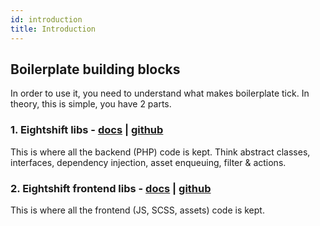 ```yaml
---
id: introduction
title: Introduction
---
```


## Boilerplate building blocks

In order to use it, you need to understand what makes boilerplate tick. In theory, this is simple, you have 2 parts.

### 1. Eightshift libs - [docs](libs.md) | [github](https://github.com/infinum/eightshift-libs)

This is where all the backend (PHP) code is kept. Think abstract classes, interfaces, dependency injection, asset enqueuing, filter & actions.

### 2. Eightshift frontend libs - [docs](frontend-libs) | [github](https://github.com/infinum/eightshift-frontend-libs)

This is where all the frontend (JS, SCSS, assets) code is kept.
